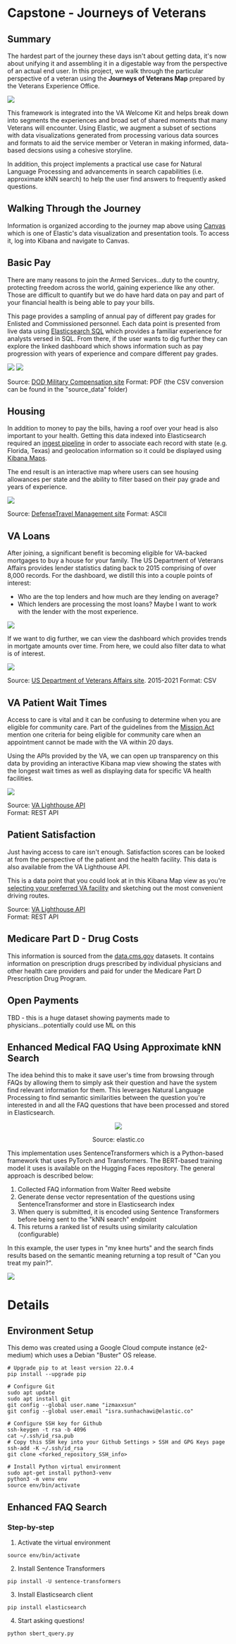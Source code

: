 # Capstone - Journeys of Veterans

## Summary
The hardest part of the journey these days isn't about getting data, it's now about unifying it and assembling it in a digestable way from the perspective of an actual end user.  In this project, we walk through the particular perspective of a veteran using the **Journeys of Veterans Map** prepared by the Veterans Experience Office.

<img src="https://github.com/izmaxxsun/capstone/blob/main/screen_captures/journeys-of-veterans.png">

This framework is integrated into the VA Welcome Kit and helps break down into segments the experiences and broad set of shared moments that many Veterans will encounter.  Using Elastic, we augment a subset of sections with data visualizations generated from processing various data sources and formats to aid the service member or Veteran in making informed, data-based decsions using a cohesive storyline.

In addition, this project implements a practical use case for Natural Language Processing and advancements in search capabilities (i.e. approximate kNN search) to help the user find answers to frequently asked questions.

## Walking Through the Journey
Information is organized according to the journey map above using [Canvas](https://www.elastic.co/guide/en/kibana/current/canvas.html) which is one of Elastic's data visualization and presentation tools.  To access it, log into Kibana and navigate to Canvas.

## Basic Pay
There are many reasons to join the Armed Services...duty to the country, protecting freedom across the world, gaining experience like any other.  Those are difficult to quantify but we do have hard data on pay and part of your financial health is being able to pay your bills.

This page provides a sampling of annual pay of different pay grades for Enlisted and Commissioned personnel. Each data point is presented from live data using [Elasticsearch SQL](https://www.elastic.co/guide/en/elasticsearch/reference/current/sql-overview.html) which provides a familiar experience for analysts versed in SQL. From there, if the user wants to dig further they can explore the linked dashboard which shows information such as pay progression with years of experience and compare different pay grades. 

<img src="https://github.com/izmaxxsun/capstone/blob/main/screen_captures/basic-pay-enlisted.png">
<img src="https://github.com/izmaxxsun/capstone/blob/main/screen_captures/basic-pay-dashboard.png">

Source: [DOD Military Compensation site](https://militarypay.defense.gov/Pay/Basic-Pay/Active-Duty-Pay/)
Format: PDF (the CSV conversion can be found in the "source_data" folder)

## Housing
In addition to money to pay the bills, having a roof over your head is also important to your health. Getting this data indexed into Elasticsearch required an [ingest pipeline](https://www.elastic.co/guide/en/elasticsearch/reference/current/ingest.html) in order to associate each record with state (e.g. Florida, Texas) and geolocation information so it could be displayed using [Kibana Maps](https://www.elastic.co/guide/en/kibana/current/maps.html).

The end result is an interactive map where users can see housing allowances per state and the ability to filter based on their pay grade and years of experience.

<img src="https://github.com/izmaxxsun/capstone/blob/main/screen_captures/housing-allowance.png">

Source: [DefenseTravel Management site](https://www.defensetravel.dod.mil/site/bah.cfm)
Format: ASCII 

## VA Loans
After joining, a significant benefit is becoming eligible for VA-backed mortgages to buy a house for your family.  The US Department of Veterans Affairs provides lender statistics dating back to 2015 comprising of over 8,000 records.  For the dashboard, we distill this into a couple points of interest:
* Who are the top lenders and how much are they lending on average?
* Which lenders are processing the most loans? Maybe I want to work with the lender with the most experience.

<img src="https://github.com/izmaxxsun/capstone/blob/main/screen_captures/va-lender.png">

If we want to dig further, we can view the dashboard which provides trends in mortgate amounts over time.  From here, we could also filter data to what is of interest.

<img src="https://github.com/izmaxxsun/capstone/blob/main/screen_captures/va-loan-dashboard.png">

Source: [US Department of Veterans Affairs site](https://www.benefits.va.gov/HOMELOANS/Lender_Statistics.asp).  2015-2021
Format: CSV

## VA Patient Wait Times
Access to care is vital and it can be confusing to determine when you are eligible for community care.  Part of the guidelines from the [Mission Act](https://www.va.gov/communitycare/docs/pubfiles/factsheets/va-fs_cc-eligibility.pdf) mention one criteria for being eligible for community care when an appointment cannot be made with the VA within 20 days.

Using the APIs provided by the VA, we can open up transparency on this data by providing an interactive Kibana map view showing the states with the longest wait times as well as displaying data for specific VA health facilities.

<img src="https://github.com/izmaxxsun/capstone/blob/main/screen_captures/va-wait-times.png">

Source: [VA Lighthouse API](https://developer.va.gov/)  
Format: REST API

## Patient Satisfaction
Just having access to care isn't enough. Satisfaction scores can be looked at from the perspective of the patient and the health facility.  This data is also available from the VA Lighthouse API.

This is a data point that you could look at in this Kibana Map view as you're [selecting your preferred VA facility](https://www.va.gov/healthbenefits/resources/publications/hbco/hbco_faq.asp#:~:text=You%20may%20select%20any%20VA,administrative%20eligibility%20and%20medical%20necessit.) and sketching out the most convenient driving routes.

Source: [VA Lighthouse API](https://developer.va.gov/)  
Format: REST API

## Medicare Part D - Drug Costs
This information is sourced from the [data.cms.gov](https://data.cms.gov/provider-summary-by-type-of-service/medicare-part-d-prescribers/medicare-part-d-prescribers-by-geography-and-drug) datasets. It contains information on prescription drugs prescribed by individual physicians and other health care providers and paid for under the Medicare Part D Prescription Drug Program.

## Open Payments
TBD - this is a huge dataset showing payments made to physicians...potentially could use ML on this

## Enhanced Medical FAQ Using Approximate kNN Search
The idea behind this to make it save user's time from browsing through FAQs by allowing them to simply ask their question and have the system find relevant information for them.  This leverages Natural Language Processing to find semantic similarities between the question you're interested in and all the FAQ questions that have been processed and stored in Elasticsearch. 

<p align="center"><img src="https://github.com/izmaxxsun/capstone/blob/main/beyondtext.gif"></p>
<p align="center">Source: elastic.co</p>

This implementation uses SentenceTransformers which is a Python-based framework that uses PyTorch and Transformers.  The BERT-based training model it uses is available on the Hugging Faces repository.  The general approach is described below:
<br clear="both" />

1. Collected FAQ information from Walter Reed website
2. Generate dense vector representation of the questions using SentenceTransformer and store in Elasticsearch index
3. When query is submitted, it is encoded using Sentence Transformers before being sent to the "kNN search" endpoint
4. This returns a ranked list of results using similarity calculation (configurable)

In this example, the user types in "my knee hurts" and the search finds results based on the semantic meaning returning a top result of "Can you treat my pain?".

<img src="https://github.com/izmaxxsun/capstone/blob/main/screen_captures/sbert-search.png">


# Details
## Environment Setup
This demo was created using a Google Cloud compute instance (e2-medium) which uses a Debian "Buster" OS release.  
```
# Upgrade pip to at least version 22.0.4
pip install --upgrade pip

# Configure Git
sudo apt update
sudo apt install git
git config --global user.name "izmaxxsun"
git config --global user.email "isra.sunhachawi@elastic.co"

# Configure SSH key for Github
ssh-keygen -t rsa -b 4096
cat ~/.ssh/id_rsa.pub
# Copy this SSH key into your Github Settings > SSH and GPG Keys page
ssh-add -K ~/.ssh/id_rsa
git clone <forked_repository_SSH_info>

# Install Python virtual environment
sudo apt-get install python3-venv
python3 -m venv env
source env/bin/activate
```

## Enhanced FAQ Search

### Step-by-step
1) Activate the virtual environment
```
source env/bin/activate
```
2) Install Sentence Transformers
```
pip install -U sentence-transformers
```
3) Install Elasticsearch client
```
pip install elasticsearch
```
4) Start asking questions!
```
python sbert_query.py
```
